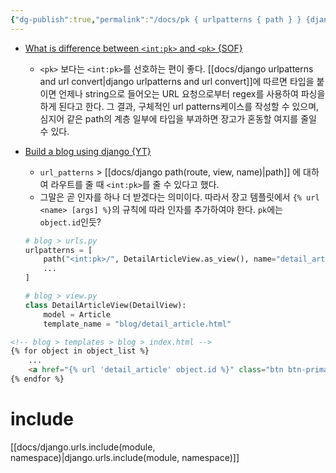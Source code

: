 ```yaml
---
{"dg-publish":true,"permalink":"/docs/pk { urlpatterns { path } } {django}/","title":"pk { urlpatterns { path } } {django}"}
---
```



- [What is difference between `<int:pk>` and `<pk>` {SOF}](https://stackoverflow.com/questions/62804254/what-is-the-difference-between-intpk-and-pk)
	- `<pk>` 보다는 `<int:pk>`를 선호하는 편이 좋다. [[docs/django urlpatterns and url convert\|django urlpatterns and url convert]]에 따르면 타입을 붙이면 언제나 string으로 들어오는 URL 요청으로부터 regex를 사용하여 파싱을 하게 된다고 한다. 그 결과, 구체적인 url patterns케이스를 작성할 수 있으며, 심지어 같은 path의 계층 일부에 타입을 부과하면 장고가 혼동할 여지를 줄일 수 있다.
- [Build a blog using django {YT}](https://youtu.be/sMqDJovFO-Y?t=5323)
	- `url_patterns` > [[docs/django path(route, view, name)\|path]] 에 대하여 라우트를 줄 때 `<int:pk>`를 줄 수 있다고 했다. 
	- 그말은 곧 인자를 하나 더 받겠다는 의미이다. 따라서 장고 템플릿에서 `{% url <name> [args] %}`의 규칙에 따라 인자를 추가하여야 한다. `pk`에는 `object.id`인듯?

	```python
	# blog > urls.py
	urlpatterns = [
	    path("<int:pk>/", DetailArticleView.as_view(), name="detail_article"),
		...
	]

	# blog > view.py
	class DetailArticleView(DetailView):
	    model = Article
	    template_name = "blog/detail_article.html"
	```

```html
<!-- blog > templates > blog > index.html -->
{% for object in object_list %}
	...
	<a href="{% url 'detail_article' object.id %}" class="btn btn-primary">Read More</a>
{% endfor %}
```

# include

[[docs/django.urls.include(module, namespace)\|django.urls.include(module, namespace)]]
